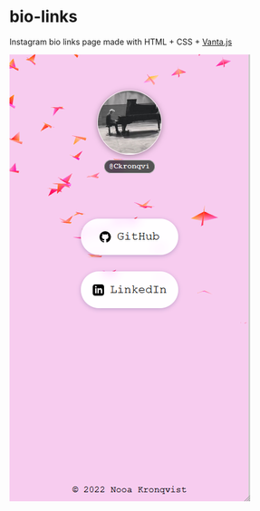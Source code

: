 # bio-links
Instagram bio links page made with HTML + CSS + [Vanta.js](https://www.vantajs.com/)

![image](./assets/readme-img.png)